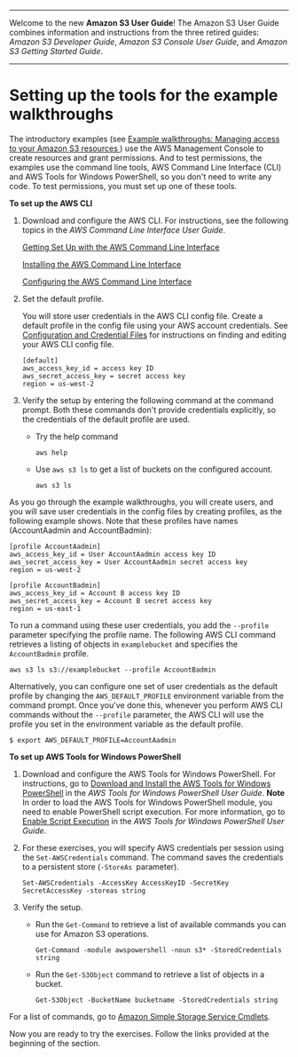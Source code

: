 --------

Welcome to the new **Amazon S3 User Guide**\! The Amazon S3 User Guide combines information and instructions from the three retired guides: *Amazon S3 Developer Guide*, *Amazon S3 Console User Guide*, and *Amazon S3 Getting Started Guide*\.

--------

# Setting up the tools for the example walkthroughs<a name="policy-eval-walkthrough-download-awscli"></a>

The introductory examples \(see [Example walkthroughs: Managing access to your Amazon S3 resources ](example-walkthroughs-managing-access.md)\) use the AWS Management Console to create resources and grant permissions\. And to test permissions, the examples use the command line tools, AWS Command Line Interface \(CLI\) and AWS Tools for Windows PowerShell, so you don't need to write any code\. To test permissions, you must set up one of these tools\. 

**To set up the AWS CLI**

1. Download and configure the AWS CLI\. For instructions, see the following topics in the *AWS Command Line Interface User Guide*\. 

    [Getting Set Up with the AWS Command Line Interface](https://docs.aws.amazon.com/cli/latest/userguide/cli-chap-getting-set-up.html) 

    [Installing the AWS Command Line Interface](https://docs.aws.amazon.com/cli/latest/userguide/installing.html) 

   [Configuring the AWS Command Line Interface](https://docs.aws.amazon.com/cli/latest/userguide/cli-chap-getting-started.html)

1. Set the default profile\. 

   You will store user credentials in the AWS CLI config file\. Create a default profile in the config file using your AWS account credentials\. See [Configuration and Credential Files](https://docs.aws.amazon.com/cli/latest/userguide/cli-config-files.html) for instructions on finding and editing your AWS CLI config file\.

   ```
   [default]
   aws_access_key_id = access key ID
   aws_secret_access_key = secret access key
   region = us-west-2
   ```

1. Verify the setup by entering the following command at the command prompt\. Both these commands don't provide credentials explicitly, so the credentials of the default profile are used\.
   + Try the help command

     ```
     aws help
     ```
   + Use `aws s3 ls` to get a list of buckets on the configured account\.

     ```
     aws s3 ls
     ```

As you go through the example walkthroughs, you will create users, and you will save user credentials in the config files by creating profiles, as the following example shows\. Note that these profiles have names \(AccountAadmin and AccountBadmin\):

```
[profile AccountAadmin]
aws_access_key_id = User AccountAadmin access key ID
aws_secret_access_key = User AccountAadmin secret access key
region = us-west-2

[profile AccountBadmin]
aws_access_key_id = Account B access key ID
aws_secret_access_key = Account B secret access key
region = us-east-1
```

To run a command using these user credentials, you add the `--profile` parameter specifying the profile name\. The following AWS CLI command retrieves a listing of objects in `examplebucket` and specifies the `AccountBadmin` profile\. 

```
aws s3 ls s3://examplebucket --profile AccountBadmin
```

Alternatively, you can configure one set of user credentials as the default profile by changing the `AWS_DEFAULT_PROFILE` environment variable from the command prompt\. Once you've done this, whenever you perform AWS CLI commands without the `--profile` parameter, the AWS CLI will use the profile you set in the environment variable as the default profile\.

```
$ export AWS_DEFAULT_PROFILE=AccountAadmin
```

**To set up AWS Tools for Windows PowerShell**

1. Download and configure the AWS Tools for Windows PowerShell\. For instructions, go to [Download and Install the AWS Tools for Windows PowerShell](https://docs.aws.amazon.com/powershell/latest/userguide/pstools-getting-set-up.html#pstools-installing-download) in the *AWS Tools for Windows PowerShell User Guide*\. 
**Note**  
 In order to load the AWS Tools for Windows PowerShell module, you need to enable PowerShell script execution\. For more information, go to [Enable Script Execution](https://docs.aws.amazon.com/powershell/latest/userguide/pstools-getting-set-up.html#enable-script-execution) in the *AWS Tools for Windows PowerShell User Guide*\.

1. For these exercises, you will specify AWS credentials per session using the `Set-AWSCredentials` command\. The command saves the credentials to a persistent store \(`-StoreAs `parameter\)\.

   ```
   Set-AWSCredentials -AccessKey AccessKeyID -SecretKey SecretAccessKey -storeas string
   ```

1. Verify the setup\.
   + Run the `Get-Command` to retrieve a list of available commands you can use for Amazon S3 operations\. 

     ```
     Get-Command -module awspowershell -noun s3* -StoredCredentials string
     ```
   + Run the `Get-S3Object` command to retrieve a list of objects in a bucket\.

     ```
     Get-S3Object -BucketName bucketname -StoredCredentials string
     ```

For a list of commands, go to [Amazon Simple Storage Service Cmdlets](https://docs.aws.amazon.com/powershell/latest/reference/Index.html)\. 

Now you are ready to try the exercises\. Follow the links provided at the beginning of the section\.